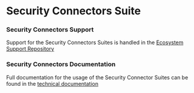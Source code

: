 # Security Connectors Suite

### Security Connectors Support
Support for the Security Connectors Suites is handled in the [Ecosystem Support Repository](https://github.com/payara/ecosystem-support)

### Security Connectors Documentation
Full documentation for the usage of the Security Connector Suites can be found in the [technical documentation](https://docs.payara.fish/community/docs/Technical%20Documentation/Ecosystem/Connector%20Suites/Security%20Connectors.html)
